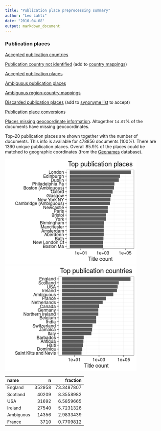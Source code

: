 ```yaml
---
title: "Publication place preprocessing summary"
author: "Leo Lahti"
date: "2016-04-08"
output: markdown_document
---
```


### Publication places

[Accepted publication countries](output.tables/country_accepted.csv)

[Publication country not identified](output.tables/publication_place_missingcountry.csv) (add to [country mappings](https://github.com/rOpenGov/bibliographica/blob/master/inst/extdata/reg2country.csv))

[Accepted publication places](output.tables/publication_place_accepted.csv)

[Ambiguous publication places](output.tables/publication_place_ambiguous.csv)

[Ambiguous region-country mappings](output.tables/publication_country_ambiguous.csv)

[Discarded publication places](output.tables/publication_place_discarded.csv) (add to [synonyme list](https://github.com/rOpenGov/bibliographica/blob/master/inst/extdata/PublicationPlaceSynonymes.csv) to accept)

[Publication place conversions](output.tables/publication_place_conversion_nontrivial.csv)

[Places missing geocoordinate information](output.tables/absentgeocoordinates.csv). Altogether ``14.07``% of the documents have missing geocoordinates.



Top-20 publication places are shown together with the number of documents. This info is available for 478856 documents (100%). There are 1360 unique publication places. Overall 85.9% of the places could be matched to geographic coordinates (from the [Geonames](http://download.geonames.org/export/dump/) database).


<img src="figure/summaryplace-1.png" title="plot of chunk summaryplace" alt="plot of chunk summaryplace" width="430px" /><img src="figure/summaryplace-2.png" title="plot of chunk summaryplace" alt="plot of chunk summaryplace" width="430px" />



|name      |      n|   fraction|
|:---------|------:|----------:|
|England   | 352958| 73.3487807|
|Scotland  |  40209|  8.3558982|
|USA       |  31692|  6.5859665|
|Ireland   |  27540|  5.7231326|
|Ambiguous |  14356|  2.9833439|
|France    |   3710|  0.7709812|
